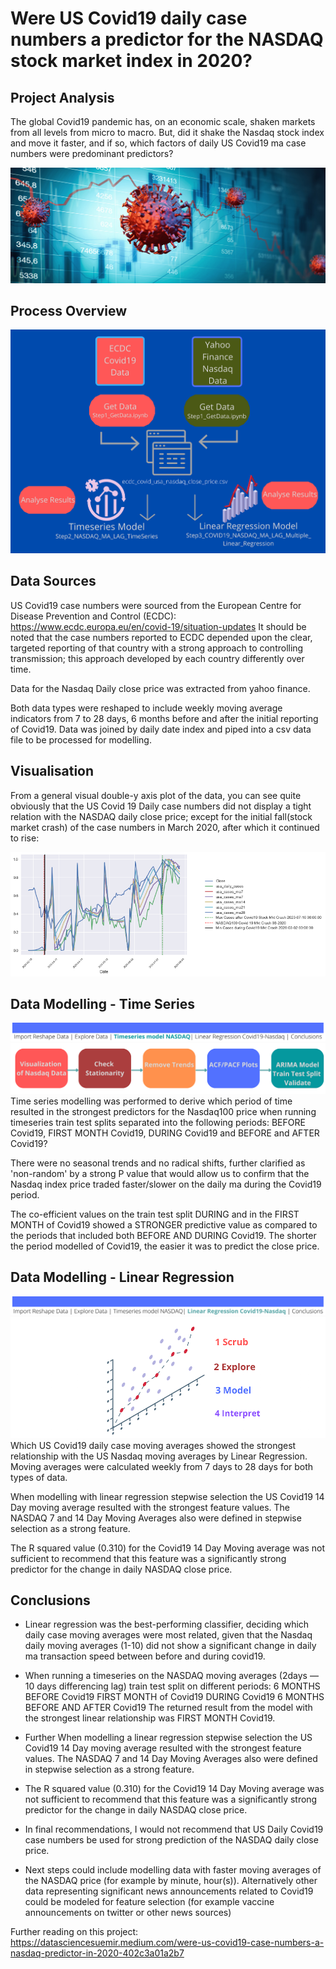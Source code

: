 # Were US Covid19 daily case numbers a predictor for the NASDAQ stock market index in 2020?

## Project Analysis

The global Covid19 pandemic has, on an economic scale, shaken markets from all levels from micro to macro. But, did it shake the Nasdaq stock index and move it faster, and if so, which factors of daily US Covid19 ma case numbers were predominant predictors?

![header](covid19_stkmkt.png)

## Process Overview
![header](process_diagram.png)

## Data Sources 
US Covid19 case numbers were sourced from the European Centre for Disease Prevention and Control (ECDC): https://www.ecdc.europa.eu/en/covid-19/situation-updates 
It should be noted that the case numbers reported to ECDC depended upon the clear, targeted reporting of that country with a strong approach to controlling transmission; this approach developed by each country differently over time.

Data for the Nasdaq Daily close price was extracted from yahoo finance.

Both data types were reshaped to include weekly moving average indicators from 7 to 28 days, 6 months before and after the initial reporting of Covid19.  Data was joined by daily date index and piped into a csv data file to be processed for modelling.

## Visualisation
From a general visual double-y axis plot of the data, you can see quite obviously that the US Covid 19 Daily case numbers did not display a tight relation with the NASDAQ daily close price; except for the initial fall(stock market crash) of the case numbers in March 2020, after which it continued to rise:

![header](visualisation.png)


## Data Modelling - Time Series
![header](Process_Diagram1.png)
![header](Process_Diagram2.png)
Time series modelling was performed to derive which period of time resulted in the strongest predictors for the Nasdaq100 price when running timeseries train test splits separated into the following periods: BEFORE Covid19, FIRST MONTH Covid19, DURING Covid19 and BEFORE and AFTER Covid19?

There were no seasonal trends and no radical shifts, further clarified as 'non-random' by a strong P value that would allow us to confirm that the Nasdaq index price traded faster/slower on the daily ma during the Covid19 period.

The co-efficient values on the train test split DURING and in the FIRST MONTH of Covid19 showed a STRONGER predictive value as compared to the periods that included both BEFORE AND DURING Covid19. The shorter the period modelled of Covid19, the easier it was to predict the close price.


## Data Modelling - Linear Regression
![header](Process_Diagram3.png)
![header](Process_Diagram4.png)
Which US Covid19 daily case moving averages showed the strongest relationship with the US Nasdaq moving averages by Linear Regression. Moving averages were calculated weekly from 7 days to 28 days for both types of data.

When modelling with linear regression stepwise selection the US Covid19 14 Day moving average resulted with the strongest feature values.  The NASDAQ 7 and 14 Day Moving Averages also were defined in stepwise selection as a strong feature.

The R squared value (0.310) for the Covid19 14 Day Moving average was not sufficient to recommend that this feature was a significantly strong predictor for the change in daily NASDAQ close price.


## Conclusions 
* Linear regression was the best-performing classifier, deciding which daily case moving averages were most related, given that the Nasdaq daily moving averages (1-10) did not show a significant change in daily ma transaction speed between before and during covid19.


* When running a timeseries on the NASDAQ moving averages (2days — 10 days differencing lag) train test split on different periods:
6 MONTHS BEFORE Covid19
FIRST MONTH of Covid19
DURING Covid19
6 MONTHS BEFORE AND AFTER Covid19
The returned result from the model with the strongest linear relationship was FIRST MONTH Covid19.

* Further When modelling a linear regression stepwise selection the US Covid19 14 Day moving average resulted with the strongest feature values.  The NASDAQ 7 and 14 Day Moving Averages also were defined in stepwise selection as a strong feature.

*  The R squared value (0.310) for the Covid19 14 Day Moving average was not sufficient to recommend that this feature was a significantly strong predictor for the change in daily NASDAQ close price.

* In final recommendations, I would not recommend that US Daily Covid19 case numbers be used for strong prediction of the NASDAQ daily close price.

* Next steps could include modelling data with faster moving averages of the NASDAQ price (for example by minute, hour(s)). Alternatively other data representing significant news announcements related to Covid19 could be modeled for feature selection (for example vaccine announcements on twitter or other news sources)

Further reading on this project:  https://datasciencesuemir.medium.com/were-us-covid19-case-numbers-a-nasdaq-predictor-in-2020-402c3a01a2b7


